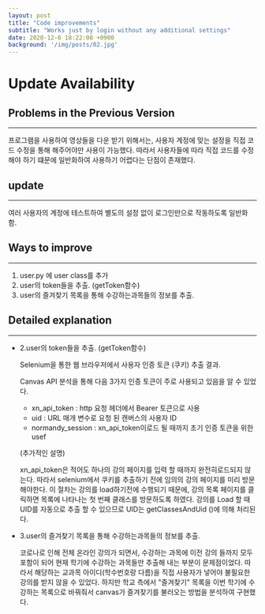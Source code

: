 ```yaml
---
layout: post
title: "Code improvements"
subtitle: "Works just by login without any additional settings"
date: 2020-12-6 18:22:00 +0900
background: '/img/posts/02.jpg'
---
```


# Update Availability




## Problems in the Previous Version
---------------
프로그램을 사용하여 영상들을 다운 받기 위해서는, 사용자 계정에 맞는 설정을 직접 코드 수정을 통해 해주어야만 사용이 가능했다. 
따라서 사용자들에 따라 직접 코드를 수정해야 하기 떄문에 일반화하여 사용하기 어렵다는 단점이 존재했다. 





## update
------------------------
여러 사용자의 계정에 테스트하여 별도의 설정 없이 로그인만으로 작동하도록 일반화 함.




## Ways to improve
-------------------------
1. user.py 에 user class를 추가
2. user의 token들을 추출. (getToken함수)
3. user의 즐겨찾기 목록을 통해 수강하는과목들의 정보를 추출.




## Detailed explanation
-------------------------

* 2.user의 token들을 추출. (getToken함수)
  
  Selenium을 통한 웹 브라우저에서 사용자 인증 토큰 (쿠키) 추출 결과.
  
  Canvas API 분석을 통해 다음 3가지 인증 토큰이 주로 사용되고 있음을 알 수 있었다.
    - xn_api_token : http 요청 헤더에서 Bearer 토큰으로 사용
    - uid : URL 매개 변수로 요청 된 캔버스의 사용자 ID
    - normandy_session : xn_api_token이로드 될 때까지 초기 인증 토큰을 위한 usef
 
  (추가적인 설명)
 
  xn_api_token은 적어도 하나의 강의 페이지를 입력 할 때까지 완전히로드되지 않는다. 따라서 selenium에서 쿠키를 추출하기 전에 임의의 강의 페이지를 미리 방문해야한다. 이 절차는 강의를 load하기전에 수행되기 때문에, 강의 목록 페이지를 클릭하면 목록에 나타나는 첫 번째 클래스를 방문하도록 하였다. 강의를 Load 할 때 UID를 자동으로 추출 할 수 있으므로 UID는 getClassesAndUid ()에 의해 처리된다.



* 3.user의 즐겨찾기 목록을 통해 수강하는과목들의 정보를 추출.

  코로나로 인해 전체 온라인 강의가 되면서, 수강하는 과목에 이전 강의 들까지 모두 포함이 되어 현재 학기에 수강하는 과목들만 추출해 내는 부분이 문제점이었다. 따라서 해당하는 교과목 아이디(학수번호랑 다름)을 직접 사용자가 넣어야 불필요한 강의를 받지 않을 수 있었다. 하지만 학교 측에서 "즐겨찾기" 목록을 이번 학기에 수강하는 목록으로 바꿔줘서 canvas가 즐겨찾기를 불러오는 방법을 분석하여 구현했다.
